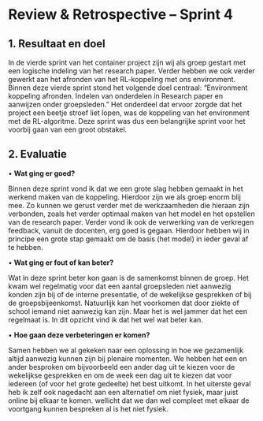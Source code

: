 # Review & Retrospective – Sprint 4
## 1.	Resultaat en doel
In de vierde sprint van het container project zijn wij als groep gestart met een logische indeling van het research paper. Verder hebben we ook verder gewerkt aan het afronden van het RL-koppeling met ons environment. Binnen deze vierde sprint stond het volgende doel centraal: “Environment koppeling afronden. Indelen van onderdelen in Research paper en aanwijzen onder groepsleden.” Het onderdeel dat ervoor zorgde dat het project een beetje stroef liet lopen, was de koppeling van het environment met de RL-algoritme. Deze sprint was dus een belangrijke sprint voor het voorbij gaan van een groot obstakel.

## 2.	Evaluatie
•	**Wat ging er goed?**

Binnen deze sprint vond ik dat we een grote slag hebben gemaakt in het werkend maken van de koppeling. Hierdoor zijn we als groep enorm blij mee. Zo kunnen we gerust verder met de werkzaamheden die hieraan zijn verbonden, zoals het verder optimaal maken van het model en het opstellen van de research paper. Verder vond ik ook de verwerking van de verkregen feedback, vanuit de docenten, erg goed is gegaan. Hierdoor hebben wij in principe een grote stap gemaakt om de basis (het model) in ieder geval af te hebben. 

•	**Wat ging er fout of kan beter?**

Wat in deze sprint beter kon gaan is de samenkomst binnen de groep. Het kwam wel regelmatig voor dat een aantal groepsleden niet aanwezig konden zijn bij of de interne presentatie, of de wekelijkse gesprekken of bij de groepsbijeenkomst. Natuurlijk kan het voorkomen dat door ziekte of school iemand niet aanwezig kan zijn. Maar het is wel jammer dat het een regelmaat is. In dit opzicht vind ik dat het wel wat beter kan. 

•	**Hoe gaan deze verbeteringen er komen?**

Samen hebben we al gekeken naar een oplossing in hoe we gezamenlijk altijd aanwezig kunnen zijn bij plenaire momenten. We hebben het een en ander besproken om bijvoorbeeld een ander dag uit te kiezen voor de wekelijkse gesprekken en om de week een dag uit te kiezen dat voor iedereen (of voor het grote gedeelte) het best uitkomt. In het uiterste geval heb ik zelf ook nagedacht aan een alternatief om niet fysiek, maar juist online bij elkaar te komen. wellicht dat we dan wel compleet met elkaar de voortgang kunnen bespreken al is het niet fysiek. 
